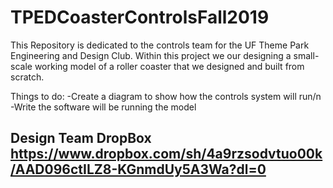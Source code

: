 # TPEDCoasterControlsFall2019
This Repository is dedicated to the controls team for the UF Theme Park Engineering and Design Club. 
Within this project we our designing a small-scale working model of a roller coaster that we designed 
and built from scratch.


Things to do:
-Create a diagram to show how the controls system will run/n
-Write the software will be running the model


Design Team DropBox
https://www.dropbox.com/sh/4a9rzsodvtuo00k/AAD096ctILZ8-KGnmdUy5A3Wa?dl=0
-
